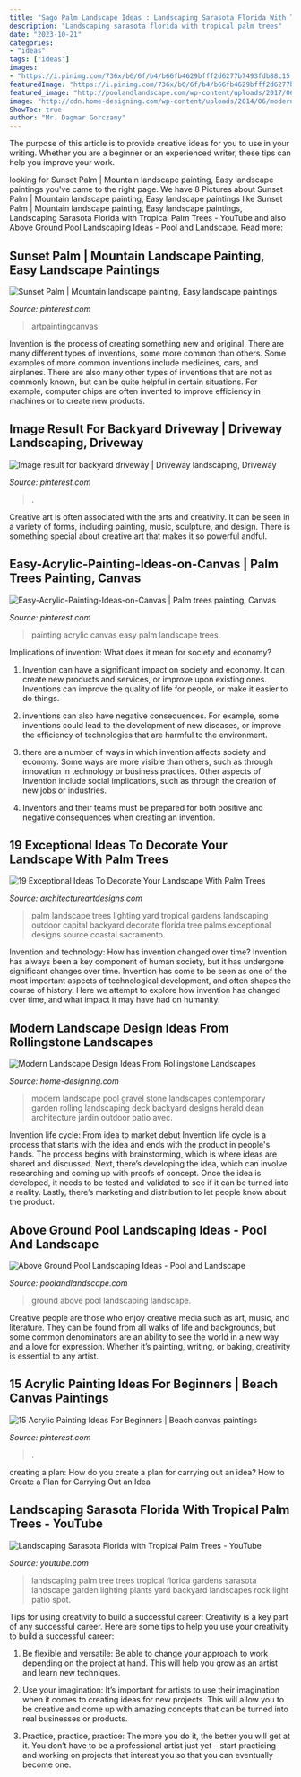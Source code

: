 ```yaml
---
title: "Sago Palm Landscape Ideas : Landscaping Sarasota Florida With Tropical Palm Trees"
description: "Landscaping sarasota florida with tropical palm trees"
date: "2023-10-21"
categories:
- "ideas"
tags: ["ideas"]
images:
- "https://i.pinimg.com/736x/b6/6f/b4/b66fb4629bfff2d6277b7493fdb88c15.jpg"
featuredImage: "https://i.pinimg.com/736x/b6/6f/b4/b66fb4629bfff2d6277b7493fdb88c15.jpg"
featured_image: "http://poolandlandscape.com/wp-content/uploads/2017/06/AGP06.jpg"
image: "http://cdn.home-designing.com/wp-content/uploads/2014/06/modern-landscape-design.jpeg"
ShowToc: true
author: "Mr. Dagmar Gorczany"
---
```



The purpose of this article is to provide creative ideas for you to use in your writing. Whether you are a beginner or an experienced writer, these tips can help you improve your work.

	

		
looking for Sunset Palm | Mountain landscape painting, Easy landscape paintings you've came to the right page. We have 8 Pictures about Sunset Palm | Mountain landscape painting, Easy landscape paintings like Sunset Palm | Mountain landscape painting, Easy landscape paintings, Landscaping Sarasota Florida with Tropical Palm Trees - YouTube and also Above Ground Pool Landscaping Ideas - Pool and Landscape. Read more:
		
    
## Sunset Palm | Mountain Landscape Painting, Easy Landscape Paintings

<img loading=lazy src="https://i.pinimg.com/736x/67/4c/96/674c96a9a253c6cdc8701223d93e1718.jpg" onerror="this.onerror=null;this.src='https://tse3.mm.bing.net/th?id=OIP.sqEXTAilu1c5atEHvNL9XwAAAA&amp;pid=15.1';" alt="Sunset Palm | Mountain landscape painting, Easy landscape paintings">

_Source: pinterest.com_

>artpaintingcanvas. 

	

Invention is the process of creating something new and original. There are many different types of inventions, some more common than others. Some examples of more common inventions include medicines, cars, and airplanes. There are also many other types of inventions that are not as commonly known, but can be quite helpful in certain situations. For example, computer chips are often invented to improve efficiency in machines or to create new products.

    
## Image Result For Backyard Driveway | Driveway Landscaping, Driveway

<img loading=lazy src="https://i.pinimg.com/736x/55/b9/94/55b994595242f3096e3bd851687ac3d5.jpg" onerror="this.onerror=null;this.src='https://tse2.mm.bing.net/th?id=OIP.rD1gsVJ8iBHDz5vniSYTigHaFj&amp;pid=15.1';" alt="Image result for backyard driveway | Driveway landscaping, Driveway">

_Source: pinterest.com_

>. 

	

Creative art is often associated with the arts and creativity. It can be seen in a variety of forms, including painting, music, sculpture, and design. There is something special about creative art that makes it so powerful andful.

    
## Easy-Acrylic-Painting-Ideas-on-Canvas | Palm Trees Painting, Canvas

<img loading=lazy src="https://i.pinimg.com/736x/8f/2c/52/8f2c52094be7578bf5f6361f8c0c5ba0.jpg" onerror="this.onerror=null;this.src='https://tse1.mm.bing.net/th?id=OIP.0fDNc75y7-cNBllU66c4zwHaJQ&amp;pid=15.1';" alt="Easy-Acrylic-Painting-Ideas-on-Canvas | Palm trees painting, Canvas">

_Source: pinterest.com_

>painting acrylic canvas easy palm landscape trees. 

	

Implications of invention: What does it mean for society and economy?
1. Invention can have a significant impact on society and economy. It can create new products and services, or improve upon existing ones. Inventions can improve the quality of life for people, or make it easier to do things.
2. inventions can also have negative consequences. For example, some inventions could lead to the development of new diseases, or improve the efficiency of technologies that are harmful to the environment.

3. there are a number of ways in which invention affects society and economy. Some ways are more visible than others, such as through innovation in technology or business practices. Other aspects of Invention include social implications, such as through the creation of new jobs or industries.

4. Inventors and their teams must be prepared for both positive and negative consequences when creating an invention.

    
## 19 Exceptional Ideas To Decorate Your Landscape With Palm Trees

<img loading=lazy src="https://www.architectureartdesigns.com/wp-content/uploads/2016/06/1-44-630x473.jpg" onerror="this.onerror=null;this.src='https://tse3.mm.bing.net/th?id=OIP.TVLY9FufzK3l5vlFEwDA7wHaFj&amp;pid=15.1';" alt="19 Exceptional Ideas To Decorate Your Landscape With Palm Trees">

_Source: architectureartdesigns.com_

>palm landscape trees lighting yard tropical gardens landscaping outdoor capital backyard decorate florida tree palms exceptional designs source coastal sacramento. 

	

Invention and technology: How has invention changed over time?
Invention has always been a key component of human society, but it has undergone significant changes over time. Invention has come to be seen as one of the most important aspects of technological development, and often shapes the course of history. Here we attempt to explore how invention has changed over time, and what impact it may have had on humanity.

    
## Modern Landscape Design Ideas From Rollingstone Landscapes

<img loading=lazy src="http://cdn.home-designing.com/wp-content/uploads/2014/06/modern-landscape-design.jpeg" onerror="this.onerror=null;this.src='https://tse4.mm.bing.net/th?id=OIP.GzePMyfon-OCkBJOeU12wAHaE6&amp;pid=15.1';" alt="Modern Landscape Design Ideas From Rollingstone Landscapes">

_Source: home-designing.com_

>modern landscape pool gravel stone landscapes contemporary garden rolling landscaping deck backyard designs herald dean architecture jardin outdoor patio avec. 

	

Invention life cycle: From idea to market debut
Invention life cycle is a process that starts with the idea and ends with the product in people's hands. The process begins with brainstorming, which is where ideas are shared and discussed. Next, there’s developing the idea, which can involve researching and coming up with proofs of concept. Once the idea is developed, it needs to be tested and validated to see if it can be turned into a reality. Lastly, there’s marketing and distribution to let people know about the product.

    
## Above Ground Pool Landscaping Ideas - Pool And Landscape

<img loading=lazy src="http://poolandlandscape.com/wp-content/uploads/2017/06/AGP06.jpg" onerror="this.onerror=null;this.src='https://tse2.mm.bing.net/th?id=OIP.U8vkEo53HU-gA4rJJcudHwHaFf&amp;pid=15.1';" alt="Above Ground Pool Landscaping Ideas - Pool and Landscape">

_Source: poolandlandscape.com_

>ground above pool landscaping landscape. 

	

Creative people are those who enjoy creative media such as art, music, and literature. They can be found from all walks of life and backgrounds, but some common denominators are an ability to see the world in a new way and a love for expression. Whether it’s painting, writing, or baking, creativity is essential to any artist.

    
## 15 Acrylic Painting Ideas For Beginners | Beach Canvas Paintings

<img loading=lazy src="https://i.pinimg.com/736x/b6/6f/b4/b66fb4629bfff2d6277b7493fdb88c15.jpg" onerror="this.onerror=null;this.src='https://tse3.mm.bing.net/th?id=OIP.Tm-hyIwgnlVGSjVblqsjLQHaJ4&amp;pid=15.1';" alt="15 Acrylic Painting Ideas For Beginners | Beach canvas paintings">

_Source: pinterest.com_

>. 

	

creating a plan: How do you create a plan for carrying out an idea?
How to Create a Plan for Carrying Out an Idea

    
## Landscaping Sarasota Florida With Tropical Palm Trees - YouTube

<img loading=lazy src="http://i1.ytimg.com/vi/f07PLBiVRcI/maxresdefault.jpg" onerror="this.onerror=null;this.src='https://tse3.mm.bing.net/th?id=OIP.Ut9ZjFuimrgWtMP6KjYj0wHaEK&amp;pid=15.1';" alt="Landscaping Sarasota Florida with Tropical Palm Trees - YouTube">

_Source: youtube.com_

>landscaping palm tree trees tropical florida gardens sarasota landscape garden lighting plants yard backyard landscapes rock light patio spot. 

	

Tips for using creativity to build a successful career:
Creativity is a key part of any successful career. Here are some tips to help you use your creativity to build a successful career:
1. Be flexible and versatile: Be able to change your approach to work depending on the project at hand. This will help you grow as an artist and learn new techniques.

2. Use your imagination: It’s important for artists to use their imagination when it comes to creating ideas for new projects. This will allow you to be creative and come up with amazing concepts that can be turned into real businesses or products.

3. Practice, practice, practice: The more you do it, the better you will get at it. You don’t have to be a professional artist just yet – start practicing and working on projects that interest you so that you can eventually become one.


